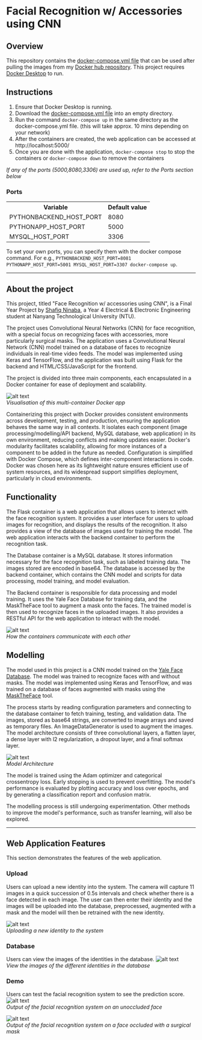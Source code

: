 # Facial Recognition w/ Accessories using CNN
## Overview
This repository contains the [docker-compose.yml file](docker-compose.yml) that can be used after pulling the images from my [Docker hub repository](https://hub.docker.com/r/shafiqninaba/fyp). This project requires [Docker Desktop](https://www.docker.com/products/docker-desktop/) to run.

## Instructions
1. Ensure that Docker Desktop is running.
2. Download the [docker-compose.yml file](docker-compose.yml) into an empty directory.
3. Run the command `docker-compose up` in the same directory as the docker-compose.yml file. (this will take approx. 10 mins depending on your network)
4. After the containers are created, the web application can be accessed at http://localhost:5000/
5. Once you are done with the application, `docker-compose stop` to stop the containers or `docker-compose down` to remove the containers

_If any of the ports (5000,8080,3306) are used up, refer to the Ports section below_

### Ports
<table>
  <th>Variable</th><th>Default value</th>
  <tr><td>PYTHONBACKEND_HOST_PORT</td><td>8080</td></tr>
  <tr><td>PYTHONAPP_HOST_PORT</td><td>5000</td></tr>
  <tr><td>MYSQL_HOST_PORT</td><td>3306</td></tr>
</table>

To set your own ports, you can specify them with the docker compose command. For e.g., `PYTHONBACKEND_HOST_PORT=8081 PYTHONAPP_HOST_PORT=5001 MYSQL_HOST_PORT=3307 docker-compose up`.

***
## About the project

This project, titled "Face Recognition w/ accessories using CNN", is a Final Year Project by [Shafiq Ninaba](https://www.linkedin.com/in/shafiq-ninaba/), a Year 4 Electrical & Electronic Engineering student at Nanyang Technological University (NTU).

The project uses Convolutional Neural Networks (CNN) for face recognition, with a special focus on recognizing faces with accessories, more particularly surgical masks. The application uses a Convolutional Neural Network (CNN) model trained on a database of faces to recognize individuals in real-time video feeds. The model was implemented using Keras and TensorFlow, and the application was built using Flask for the backend and HTML/CSS/JavaScript for the frontend.

The project is divided into three main components, each encapsulated in a Docker container for ease of deployment and scalability.

![alt text](images/docker-visualisation.jpg "Docker Visualisation") <br>
_Visualisation of this multi-container Docker app_

Containerizing this project with Docker provides consistent environments across development, testing, and production, ensuring the application behaves the same way in all contexts. It isolates each component (image processing/modelling/API backend, MySQL database, web application) in its own environment, reducing conflicts and making updates easier. Docker's modularity facilitates scalability, allowing for more instances of a component to be added in the future as needed. Configuration is simplified with Docker Compose, which defines inter-component interactions in code. Docker was chosen here as its lightweight nature ensures efficient use of system resources, and its widespread support simplifies deployment, particularly in cloud environments.

## Functionality

The Flask container is a web application that allows users to interact with the face recognition system. It provides a user interface for users to upload images for recognition, and displays the results of the recognition. It also provides a view of the database of images used for training the model. The web application interacts with the backend container to perform the recognition task.

The Database container is a MySQL database. It stores information necessary for the face recognition task, such as labeled training data. The images stored are encoded in base64. The database is accessed by the backend container, which contains the CNN model and scripts for data processing, model training, and model evaluation.

The Backend container is responsible for data processing and model training. It uses the Yale Face Database for training data, and the MaskTheFace tool to augment a mask onto the faces. The trained model is then used to recognize faces in the uploaded images. It also provides a RESTful API for the web application to interact with the model.

![alt text](images/api-visualisation.jpg "Api Visualisation") <br>
_How the containers communicate with each other_

## Modelling
The model used in this project is a CNN model trained on the [Yale Face Database](http://cvc.cs.yale.edu/cvc/projects/yalefaces/yalefaces.html). The model was trained to recognize faces with and without masks. The model was implemented using Keras and TensorFlow, and was trained on a database of faces augmented with masks using the [MaskTheFace](https://github.com/aqeelanwar/MaskTheFace) tool.

The process starts by reading configuration parameters and connecting to the database container to fetch training, testing, and validation data. The images, stored as base64 strings, are converted to image arrays and saved as temporary files. An ImageDataGenerator is used to augment the images. The model architecture consists of three convolutional layers, a flatten layer, a dense layer with l2 regularization, a dropout layer, and a final softmax layer.

![alt text](images/model-architecture.jpg "Model Architecture") <br>
_Model Architecture_

The model is trained using the Adam optimizer and categorical crossentropy loss. Early stopping is used to prevent overfitting. The model's performance is evaluated by plotting accuracy and loss over epochs, and by generating a classification report and confusion matrix.

The modelling process is still undergoing experimentation. Other methods to improve the model's performance, such as transfer learning, will also be explored.

***
## Web Application Features
This section demonstrates the features of the web application.

### Upload
Users can upload a new identity into the system. The camera will capture 11 images in a quick succession of 0.5s intervals and check whether there is a face detected in each image. The user can then enter their identity and the images will be uploaded into the database, preprocessed, augmented with a mask and the model will then be retrained with the new identity.

![alt text](images/upload.jpg "Upload Demonstration") <br>
_Uploading a new identity to the system_


### Database
Users can view the images of the identities in the database.
![alt text](images/database.jpg "Database Demonstration") <br>
_View the images of the different identities in the database_

### Demo
Users can test the facial recognition system to see the prediction score.
![alt text](images/unmasked.jpg "Unmasked Demonstration") <br>
_Output of the facial recognition system on an unoccluded face_

![alt text](images/masked.jpg "Masked Demonstration") <br>
_Output of the facial recognition system on a face occluded with a surgical mask_





